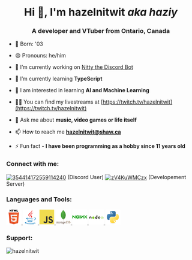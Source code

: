 <h1 align="center">Hi 👋, I'm hazelnitwit <i>aka haziy</i></h1>
<h3 align="center">A developer and VTuber from Ontario, Canada</h3>


- 👶 Born: '03

- 😄 Pronouns: he/him

- 🔭 I’m currently working on [Nitty the Discord Bot](https://github.com/hazelnitwit/Nitty)

- 🌱 I’m currently learning **TypeScript**

- 🌱 I am interested in learning **AI and Machine Learning**

- 👨‍💻 You can find my livestreams at [https://twitch.tv/hazelnitwit](https://twitch.tv/hazelnitwit)

- 💬 Ask me about **music, video games or life itself**

- 📫 How to reach me **hazelnitwit@shaw.ca**

- ⚡ Fun fact - **I have been programming as a hobby since 11 years old**

<h3 align="left">Connect with me:</h3>
<p align="left">
<a href="https://discord.com/users/354414172559114240" target="blank"><img align="center" src="https://raw.githubusercontent.com/rahuldkjain/github-profile-readme-generator/master/src/images/icons/Social/discord.svg" alt="354414172559114240" height="30" width="40" /></a> (Discord User)
<a href="https://discord.gg/zV4KuWMCzx" target="blank"><img align="center" src="https://raw.githubusercontent.com/rahuldkjain/github-profile-readme-generator/master/src/images/icons/Social/discord.svg" alt="zV4KuWMCzx" height="30" width="40" /></a> (Developement Server)
</p>

<h3 align="left">Languages and Tools:</h3>
<p align="left"> <a href="https://www.w3.org/html/" target="_blank" rel="noreferrer"> <img src="https://raw.githubusercontent.com/devicons/devicon/master/icons/html5/html5-original-wordmark.svg" alt="html5" width="40" height="40"/> </a> <a href="https://www.java.com" target="_blank" rel="noreferrer"> <img src="https://raw.githubusercontent.com/devicons/devicon/master/icons/java/java-original.svg" alt="java" width="40" height="40"/> </a> <a href="https://developer.mozilla.org/en-US/docs/Web/JavaScript" target="_blank" rel="noreferrer"> <img src="https://raw.githubusercontent.com/devicons/devicon/master/icons/javascript/javascript-original.svg" alt="javascript" width="40" height="40"/> </a> <a href="https://www.mongodb.com/" target="_blank" rel="noreferrer"> <img src="https://raw.githubusercontent.com/devicons/devicon/master/icons/mongodb/mongodb-original-wordmark.svg" alt="mongodb" width="40" height="40"/> </a> <a href="https://www.nginx.com" target="_blank" rel="noreferrer"> <img src="https://raw.githubusercontent.com/devicons/devicon/master/icons/nginx/nginx-original.svg" alt="nginx" width="40" height="40"/> </a> <a href="https://nodejs.org" target="_blank" rel="noreferrer"> <img src="https://raw.githubusercontent.com/devicons/devicon/master/icons/nodejs/nodejs-original-wordmark.svg" alt="nodejs" width="40" height="40"/> </a> <a href="https://www.python.org" target="_blank" rel="noreferrer"> <img src="https://raw.githubusercontent.com/devicons/devicon/master/icons/python/python-original.svg" alt="python" width="40" height="40"/> </a> </p>


<h3 align="left">Support:</h3>
<p><a href="https://www.buymeacoffee.com/hazelnitwit"> <img align="left" src="https://cdn.buymeacoffee.com/buttons/v2/default-yellow.png" height="50" width="210" alt="hazelnitwit" /></a></p><br><br>

